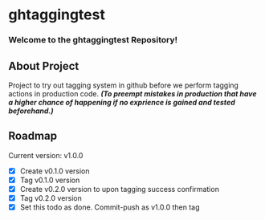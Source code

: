 # ghtaggingtest

### **Welcome to the ghtaggingtest Repository!**

## About Project

 Project to try out tagging system in github before we perform tagging actions in production code. 
 ***(To preempt mistakes in production that have a higher chance of happening if no exprience is gained and tested beforehand.)***


 ## Roadmap

 Current version: v1.0.0

 - [X] Create v0.1.0 version
 - [X] Tag v0.1.0 version
 - [X] Create v0.2.0 version to upon tagging success confirmation
 - [X] Tag v0.2.0 version
 - [X] Set this todo as done. Commit-push as v1.0.0 then tag
